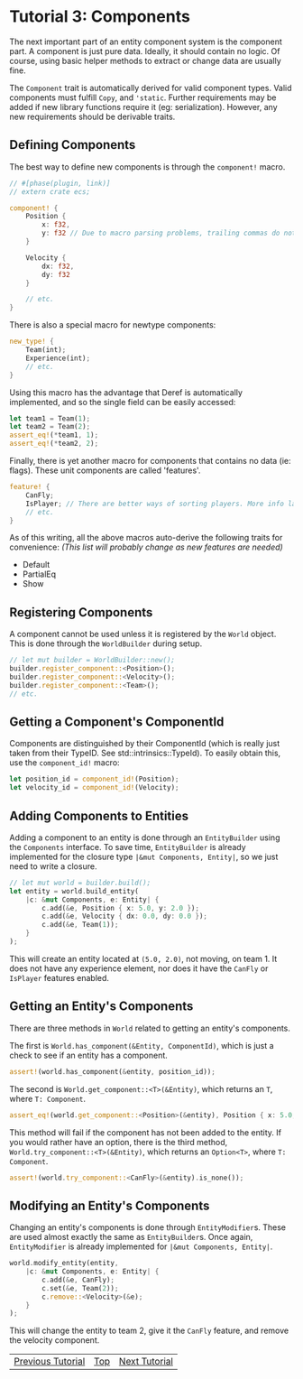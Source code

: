 Tutorial 3: Components
======================
The next important part of an entity component system is the component part.
A component is just pure data. Ideally, it should contain no logic. Of course,
using basic helper methods to extract or change data are usually fine.

The `Component` trait is automatically derived for valid component types.
Valid components must fulfill `Copy`, and `'static`. Further requirements may
be added if new library functions require it (eg: serialization). However, any
new requirements should be derivable traits.

## Defining Components

The best way to define new components is through the `component!` macro.
```rust
// #[phase(plugin, link)]
// extern crate ecs;

component! {
    Position {
        x: f32,
        y: f32 // Due to macro parsing problems, trailing commas do not work.
    }

    Velocity {
        dx: f32,
        dy: f32
    }

    // etc.
}
```
There is also a special macro for newtype components:
```rust
new_type! {
    Team(int);
    Experience(int);
    // etc.
}
```
Using this macro has the advantage that Deref is automatically implemented,
and so the single field can be easily accessed:
```rust
let team1 = Team(1);
let team2 = Team(2);
assert_eq!(*team1, 1);
assert_eq!(*team2, 2);
```
Finally, there is yet another macro for components that contains no data (ie:
flags). These unit components are called 'features'.
```rust
feature! {
    CanFly;
    IsPlayer; // There are better ways of sorting players. More info later.
    // etc.
}
```
As of this writing, all the above macros auto-derive the following traits for
convenience:
_(This list will probably change as new features are needed)_
- Default
- PartialEq
- Show

## Registering Components

A component cannot be used unless it is registered by the `World` object. This
is done through the `WorldBuilder` during setup.
```rust
// let mut builder = WorldBuilder::new();
builder.register_component::<Position>();
builder.register_component::<Velocity>();
builder.register_component::<Team>();
// etc.
```

## Getting a Component's ComponentId

Components are distinguished by their ComponentId (which is really just taken
from their TypeID. See std::intrinsics::TypeId). To easily obtain this, use
the `component_id!` macro:
```rust
let position_id = component_id!(Position);
let velocity_id = component_id!(Velocity);
```

## Adding Components to Entities

Adding a component to an entity is done through an `EntityBuilder` using the
`Components` interface. To save time, `EntityBuilder` is already implemented
for the closure type `|&mut Components, Entity|`, so we just need to write a
closure.
```rust
// let mut world = builder.build();
let entity = world.build_entity(
    |c: &mut Components, e: Entity| {
        c.add(&e, Position { x: 5.0, y: 2.0 });
        c.add(&e, Velocity { dx: 0.0, dy: 0.0 });
        c.add(&e, Team(1));
    }
);
```
This will create an entity located at `(5.0, 2.0)`, not moving, on team 1.
It does not have any experience element, nor does it have the `CanFly` or
`IsPlayer` features enabled.

## Getting an Entity's Components

There are three methods in `World` related to getting an entity's components.

The first is `World.has_component(&Entity, ComponentId)`, which is just a
check to see if an entity has a component.
```rust
assert!(world.has_component(&entity, position_id));
```
The second is `World.get_component::<T>(&Entity)`, which returns an
`T`, where `T: Component`.
```rust
assert_eq!(world.get_component::<Position>(&entity), Position { x: 5.0, y: 2.0 });
```
This method will fail if the component has not been added to the entity. If you would rather have an option, there is the third method, `World.try_component::<T>(&Entity)`, which returns an
`Option<T>`, where `T: Component`.
```rust
assert!(world.try_component::<CanFly>(&entity).is_none());
```

## Modifying an Entity's Components

Changing an entity's components is done through `EntityModifier`s. These are
used almost exactly the same as `EntityBuilder`s. Once again, `EntityModifier`
is already implemented for `|&mut Components, Entity|`.
```rust
world.modify_entity(entity,
    |c: &mut Components, e: Entity| {
        c.add(&e, CanFly);
        c.set(&e, Team(2));
        c.remove::<Velocity>(&e);
    }
);
```
This will change the entity to team 2, give it the `CanFly` feature, and
remove the velocity component.


<table style="width:100%">
<tr>
<td style="text-align:left"><a href="tutorial2.md">Previous Tutorial</a></td>
<td style="text-align:center"><a href="tutorials.md">Top</a></td>
<td style="text-align:right"><a href="tutorial4.md">Next Tutorial</a></td>
</tr>
</table>
